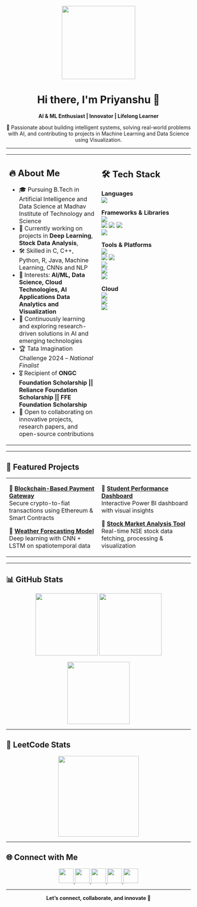 <!-- Banner GIF -->
<p align="center">
  <img src="https://raw.githubusercontent.com/TheDudeThatCode/TheDudeThatCode/master/Assets/Developer.gif" width="200px">
</p>

<h1 align="center">Hi there, I'm Priyanshu 👋</h1>
<p align="center"><b>AI & ML Enthusiast | Innovator | Lifelong Learner</b></p>

<p align="center">
  🚀 Passionate about building intelligent systems, solving real-world problems with AI,  
  and contributing to projects in Machine Learning and Data Science using Visualization.  
</p>

---

<table>
<tr>
<td width="50%" valign="top">

## 🔥 About Me  
- 🎓 Pursuing B.Tech in Artificial Intelligence and Data Science at Madhav Institute of Technology and Science  
- 🌱 Currently working on projects in **Deep Learning**, **Stock Data Analysis**,
- 🛠 Skilled in C, C++, Python, R, Java, Machine Learning, CNNs and NLP
- 🧠 Interests: **AI/ML, Data Science, Cloud Technologies, AI Applications Data Analytics and Visualization**
- 🌱 Continuously learning and exploring research-driven solutions in AI and emerging technologies
- 🏆 Tata Imagination Challenge 2024 – *National Finalist*  
- 🎖 Recipient of **ONGC Foundation Scholarship || Reliance Foundation Scholarship || FFE Foundation Scholarship**
- 🚀 Open to collaborating on innovative projects, research papers, and open-source contributions 

</td>
<td width="50%" valign="top">

## 🛠️ Tech Stack  

**Languages**  
<img src="https://skillicons.dev/icons?i=c,cpp,java,python,html,css,js,r,sql" />  

**Frameworks & Libraries**  
<img src="https://skillicons.dev/icons?i=tensorflow,pytorch" /><br>
<img src="https://img.shields.io/badge/NumPy-013243?style=flat&logo=numpy&logoColor=white"/> 
<img src="https://img.shields.io/badge/Pandas-150458?style=flat&logo=pandas&logoColor=white"/> 
<img src="https://img.shields.io/badge/Matplotlib-003B57?style=flat&logo=plotly&logoColor=white"/>  
<img src="https://img.shields.io/badge/Seaborn-4C78A8?style=flat&logoColor=white"/>  

**Tools & Platforms**  
<img src="https://skillicons.dev/icons?i=git,docker,mysql,github,vscode,jupyter,postgres,linux" /><br>
<img src="https://img.shields.io/badge/Power%20BI-F2C811?style=flat&logo=powerbi&logoColor=black"/> 
<img src="https://img.shields.io/badge/Tableau-E97627?style=flat&logo=tableau&logoColor=white"/>  
<img src="https://img.shields.io/badge/Microsoft%20Excel-217346?style=flat&logo=microsoftexcel&logoColor=white"/>  
<img src="https://img.shields.io/badge/Microsoft%20Office-D83B01?style=flat&logo=microsoftoffice&logoColor=white"/>  
<img src="https://img.shields.io/badge/Canva-00C4CC?style=flat&logo=canva&logoColor=white"/>  

**Cloud**  
<img src="https://skillicons.dev/icons?i=azure,aws,gcp" />  
<img src="https://img.shields.io/badge/IBM%20Cloud-1261FE?style=flat&logo=ibmcloud&logoColor=white"/>  
<img src="https://img.shields.io/badge/Infosys%20Springboard-0078D7?style=flat&logo=microsoftazure&logoColor=white"/>  

</td>
</tr>
</table>

---

## 📌 Featured Projects  

<table>
<tr>
<td width="50%" valign="top">

🔹 **[Blockchain-Based Payment Gateway](#)**  
Secure crypto-to-fiat transactions using Ethereum & Smart Contracts  

🔹 **[Weather Forecasting Model](#)**  
Deep learning with CNN + LSTM on spatiotemporal data  

</td>
<td width="50%" valign="top">

🔹 **[Student Performance Dashboard](#)**  
Interactive Power BI dashboard with visual insights  

🔹 **[Stock Market Analysis Tool](#)**  
Real-time NSE stock data fetching, processing & visualization  

</td>
</tr>
</table>

---

## 📊 GitHub Stats  

<p align="center">
  <img src="https://github-readme-stats.vercel.app/api?username=PseudoxPC&show_icons=true&theme=radical" height="170px"/>
  <img src="https://github-readme-stats.vercel.app/api/top-langs/?username=PseudoxPC&layout=compact&theme=radical" height="170px"/>
</p>

<p align="center">
  <img src="https://github-readme-streak-stats.herokuapp.com/?user=PseudoxPC&theme=radical&hide_border=false" height="170px"/>
</p>

---

## 🏅 LeetCode Stats  

<p align="center">
  <img src="https://leetcard.jacoblin.cool/PseudoxPC?ext=heatmap&theme=dark" height="220px"/>
</p>

---

## 🌐 Connect with Me  

<p align="center">
  <a href="https://www.linkedin.com/in/priyanshu-chouhan-ba035a279">
    <img src="https://skillicons.dev/icons?i=linkedin" width="40px"/>
  </a>
  <a href="https://www.instagram.com/pc.pixels?igsh=MWtrenE4MWR3ZmZuaA==">
    <img src="https://skillicons.dev/icons?i=instagram" width="40px"/>
  </a>
  <a href="mailto:priyanshuchouhan0607@gmail.com">
    <img src="https://cdn-icons-png.flaticon.com/512/732/732200.png" width="40px"/>
  </a>
  <a href="https://github.com/PseudoxPC">
    <img src="https://skillicons.dev/icons?i=github" width="40px"/>
  </a>
  <a href="https://www.credly.com/users/priyanshu-chouhan67">
    <img src="https://skillicons.dev/icons?i=devto" width="40px"/>
  </a>
</p>  

---

<p align="center">
  <b>Let’s connect, collaborate, and innovate 🚀</b>
</p>
